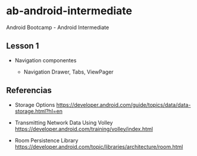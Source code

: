 # ab-android-intermediate
Android Bootcamp - Android Intermediate

## Lesson 1

- Navigation componentes

  - Navigation Drawer, Tabs, ViewPager


## Referencias

- Storage Options https://developer.android.com/guide/topics/data/data-storage.html?hl=en

- Transmitting Network Data Using Volley https://developer.android.com/training/volley/index.html

- Room Persistence Library https://developer.android.com/topic/libraries/architecture/room.html

